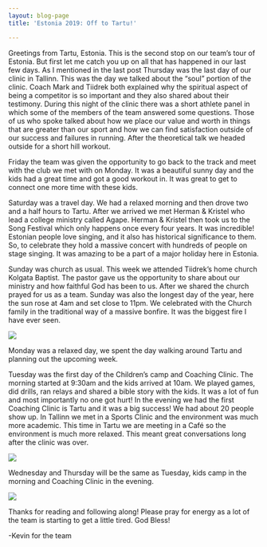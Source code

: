 ```yaml
---
layout: blog-page
title: 'Estonia 2019: Off to Tartu!'

---
```

Greetings from Tartu, Estonia. This is the second stop on our team’s tour of Estonia. But first let me catch you up on all that has happened in our last few days. As I mentioned in the last post Thursday was the last day of our clinic in Tallinn. This was the day we talked about the “soul” portion of the clinic. Coach Mark and Tiidrek both explained why the spiritual aspect of being a competitor is so important and they also shared about their testimony. During this night of the clinic there was a short athlete panel in which some of the members of the team answered some questions. Those of us who spoke talked about how we place our value and worth in things that are greater than our sport and how we can find satisfaction outside of our success and failures in running. After the theoretical talk we headed outside for a short hill workout.

Friday the team was given the opportunity to go back to the track and meet with the club we met with on Monday. It was a beautiful sunny day and the kids had a great time and got a good workout in. It was great to get to connect one more time with these kids.

Saturday was a travel day. We had a relaxed morning and then drove two and a half hours to Tartu. After we arrived we met Herman & Kristel who lead a college ministry called Agape. Herman & Kristel then took us to the Song Festival which only happens once every four years. It was incredible! Estonian people love singing, and it also has historical significance to them. So, to celebrate they hold a massive concert with hundreds of people on stage singing. It was amazing to be a part of a major holiday here in Estonia.

Sunday was church as usual. This week we attended Tiidrek’s home church Kolgata Baptist. The pastor gave us the opportunity to share about our ministry and how faithful God has been to us. After we shared the church prayed for us as a team. Sunday was also the longest day of the year, here the sun rose at 4am and set close to 11pm. We celebrated with the Church family in the traditional way of a massive bonfire. It was the biggest fire I have ever seen.

![](https://apis.mail.yahoo.com/ws/v3/mailboxes/@.id==VjN-2Hh35oyb2AzePpt4Efj84DbVGwKE8NDd3mSjehKpEFA8nqknBePzu-nBrpYmT3g5PXek0k-qngmDg48dp3g6IQ/messages/@.id==AHMsorAddmVJXROI3wNjMLO8mRQ/content/parts/@.id==3/thumbnail?appId=YMailNorrin)

Monday was a relaxed day, we spent the day walking around Tartu and planning out the upcoming week.

Tuesday was the first day of the Children’s camp and Coaching Clinic. The morning started at 9:30am and the kids arrived at 10am. We played games, did drills, ran relays and shared a bible story with the kids. It was a lot of fun and most importantly no one got hurt! In the evening we had the first Coaching Clinic is Tartu and it was a big success! We had about 20 people show up. In Tallinn we met in a Sports Clinic and the environment was much more academic. This time in Tartu we are meeting in a Café so the environment is much more relaxed. This meant great conversations long after the clinic was over.

![](https://apis.mail.yahoo.com/ws/v3/mailboxes/@.id==VjN-2Hh35oyb2AzePpt4Efj84DbVGwKE8NDd3mSjehKpEFA8nqknBePzu-nBrpYmT3g5PXek0k-qngmDg48dp3g6IQ/messages/@.id==AHMsorAddmVJXROI3wNjMLO8mRQ/content/parts/@.id==4/thumbnail?appId=YMailNorrin)

Wednesday and Thursday will be the same as Tuesday, kids camp in the morning and Coaching Clinic in the evening.

![](https://apis.mail.yahoo.com/ws/v3/mailboxes/@.id==VjN-2Hh35oyb2AzePpt4Efj84DbVGwKE8NDd3mSjehKpEFA8nqknBePzu-nBrpYmT3g5PXek0k-qngmDg48dp3g6IQ/messages/@.id==ACFVozxGfXXaXROJCQGxmDIJ6R4/content/parts/@.id==3/thumbnail?appId=YMailNorrin)

Thanks for reading and following along! Please pray for energy as a lot of the team is starting to get a little tired. God Bless!

\-Kevin for the team
